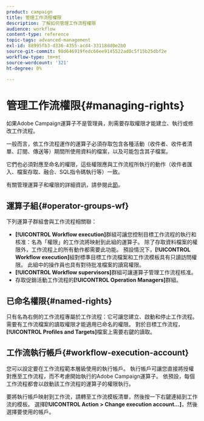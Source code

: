 ```yaml
---
product: campaign
title: 管理工作流程權限
description: 了解如何管理工作流程權限
audience: workflow
content-type: reference
topic-tags: advanced-management
exl-id: 88995fb3-d336-4355-acd4-33118dd0e2b0
source-git-commit: 98d646919fedc66ee9145522ad0c5f15b25dbf2e
workflow-type: tm+mt
source-wordcount: '321'
ht-degree: 0%

---
```


# 管理工作流權限{#managing-rights}

如果Adobe Campaign運算子不是管理員，則需要存取權限才能建立、執行或修改工作流程。

一般而言，依工作流程運作的運算子必須存取包含各種活動（收件者、收件者清單、訂閱、傳送等）期間所使用資料的檔案，以及可能包含其子檔案。

它們也必須對應至命名的權限，這些權限應與工作流程所執行的動作（收件者匯入、檔案存取、融合、SQL指令碼執行等）一致。

有關管理運算子和權限的詳細資訊，請參閱此[節](../../platform/using/access-management.md)。

## 運算子組{#operator-groups-wf}

下列運算子群組會與工作流程相關聯：

* **[!UICONTROL Workflow execution]**&#x200B;群組可讓您控制目標工作流程的執行和核准：名為「權限」的工作流將映射到此組的運算子。 除了存取資料檔案的權限外，工作流程上的所有動作都需要此功能。 預設情況下，**[!UICONTROL Workflow execution]**&#x200B;組對標準目標工作流檔案和工作流模板具有只讀訪問權限。 此組中的操作員也具有對待批准檔案的讀寫權限。
* **[!UICONTROL Workflow supervisors]**&#x200B;群組可讓運算子管理工作流程核准。
* 存取促銷活動工作流程的&#x200B;**[!UICONTROL Operation Managers]**&#x200B;群組。

## 已命名權限{#named-rights}

只有名為右側的工作流程專屬於工作流程：它可讓您建立、啟動和停止工作流程。 需要有工作流檔案的讀取權限才能適用已命名的權限。 對於目標工作流程，**[!UICONTROL Profiles and Targets]**&#x200B;檔案上需要右鍵的讀取。

## 工作流執行帳戶{#workflow-execution-account}

您可以設定要在工作流程範本層級使用的執行帳戶。 執行帳戶可讓您直接將授權對應至工作流程，而不考慮開始執行的Adobe Campaign運算子。 依預設，每個工作流程都會以啟動該工作流程的運算子的權限執行。

要將執行帳戶映射到工作流，請轉至工作流模板清單，然後按一下右鍵連結到工作流的模板。 選擇&#x200B;**[!UICONTROL Action > Change execution account...]**，然後選擇要使用的帳戶。
